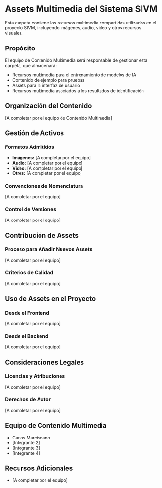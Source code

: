 # Assets Multimedia del Sistema SIVM

Esta carpeta contiene los recursos multimedia compartidos utilizados en el proyecto SIVM, incluyendo imágenes, audio, video y otros recursos visuales.

## Propósito

El equipo de Contenido Multimedia será responsable de gestionar esta carpeta, que almacenará:

- Recursos multimedia para el entrenamiento de modelos de IA
- Contenido de ejemplo para pruebas
- Assets para la interfaz de usuario
- Recursos multimedia asociados a los resultados de identificación

## Organización del Contenido

[A completar por el equipo de Contenido Multimedia]

## Gestión de Activos

### Formatos Admitidos

- **Imágenes:** [A completar por el equipo]
- **Audio:** [A completar por el equipo]
- **Video:** [A completar por el equipo]
- **Otros:** [A completar por el equipo]

### Convenciones de Nomenclatura

[A completar por el equipo]

### Control de Versiones

[A completar por el equipo]

## Contribución de Assets

### Proceso para Añadir Nuevos Assets

[A completar por el equipo]

### Criterios de Calidad

[A completar por el equipo]

## Uso de Assets en el Proyecto

### Desde el Frontend

[A completar por el equipo]

### Desde el Backend

[A completar por el equipo]

## Consideraciones Legales

### Licencias y Atribuciones

[A completar por el equipo]

### Derechos de Autor

[A completar por el equipo]

## Equipo de Contenido Multimedia

- Carlos Marciscano
- [Integrante 2]
- [Integrante 3]
- [Integrante 4]

## Recursos Adicionales

- [A completar por el equipo]